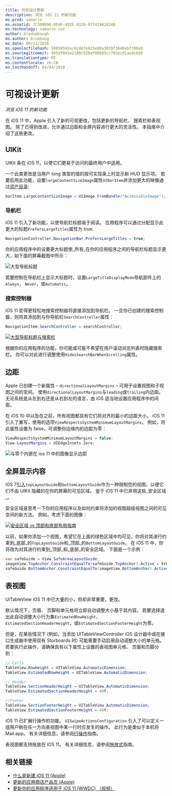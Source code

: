 ```yaml
---
title: 可视设计更新
description: 浏览 iOS 11 的新功能
ms.prod: xamarin
ms.assetid: 7C300B94-0FAF-492E-A326-877419A1824B
ms.technology: xamarin-ios
author: bradumbaugh
ms.author: brumbaug
ms.date: 09/13/2016
ms.openlocfilehash: 50858592ec6246fe825e80a3039f3640ebf708a9
ms.sourcegitcommit: 945df041e2180cb20af08b83cc703ecd1aedc6b0
ms.translationtype: MT
ms.contentlocale: zh-CN
ms.lasthandoff: 04/04/2018
---
```

# <a name="visual-design-updates"></a>可视设计更新

_浏览 iOS 11 的新功能_

在 iOS 11 中，Apple 引入了新的可视更改，包括更新的导航栏、 搜索栏和表视图。 除了已得到改进，允许通过边距和全屏内容进行更大的灵活性。 本指南中介绍了这些更改。

## <a name="uikit"></a>UIKit

UIKit 条在 iOS 11，以使它们更易于访问的最终用户中适用。

一个此类更改是当用户 long 类型的值的按可实现条上时显示新 HUD 显示项。 若要启用此功能，设置`largeContentSizeImage`属性`UIBarItem`并添加更大的映像通过[资产目录](~/ios/app-fundamentals/images-icons/displaying-an-image.md):

```csharp
barItem.LargeContentSizeImage = UIImage.FromBundle("AccessibleImage");
```

### <a name="navigation-bar"></a>导航栏
iOS 11 引入了新功能，以使导航栏标题易于阅读。 应用程序可以通过分配显示此更大的标题`PrefersLargeTitles`属性为 true:

```csharp
NavigationController.NavigationBar.PrefersLargeTitles = true;
```

你的应用程序中的设置更大标题使_所有_在你的应用程序之间的导航栏标题显示更大，如下面的屏幕截图中所示：

![大型导航标题](visual-design-images/image7.png)

若要控制在导航栏上显示大标题时，设置`LargeTitleDisplayMode`导航部件上的`Always`， `Never`，或`Automatic`。

### <a name="search-controller"></a>搜索控制器

iOS 11 变得更轻松地搜索控制器将直接添加到导航栏。 一旦你已创建的搜索控制器，则将其添加到与你导航栏`SearchController`属性：

```csharp
NavigationItem.SearchController = searchController;
```

[![大型导航标题与搜索栏](visual-design-images/image8-sml.png)](visual-design-images/image8-sml.png#lightbox)

根据你的应用程序的功能，你可能或可能不希望在用户滚动浏览列表时隐藏搜索栏。 你可以对此进行调整使用`HidesSearchBarWhenScrolling`属性。

## <a name="margins"></a>边距

Apple 已创建一个新属性 – `directionalLayoutMargins` – 可用于设置视图和子视图之间的空间。 使用`directionalLayoutMargins`与`leading`或`trailing`内边距。 无论系统是从左到右还是从右到左的语言，由 iOS 适当地设置应用程序中的间距。

在 iOS 10 中以及在之前，所有视图都具有它们将对齐的最小的边距大小。 iOS 11 引入了重写，使用的选项`ViewRespectsSystemMinimumLayoutMargins`。 例如，将此属性设置为 false，可调整你边缘内的边距为零：

```csharp
ViewRespectsSystemMinimumLayoutMargins = false;
View.LayoutMargins = UIEdgeInsets.Zero;
```
![与零个内嵌在 ios 11 中的图像显示边距](visual-design-images/image9.png)

<a name="fullscreen" />

## <a name="full-screen-content"></a>全屏显示内容

iOS 7[引入](~/ios/platform/introduction-to-ios7/ios7-ui.md#fullscreen)`topLayoutGuide`和`bottomLayoutGuide`作为一种限制您的视图，以便它们不由 UIKit 隐藏的在你的屏幕的可见区域。 鉴于 iOS 11 中已弃用这些_安全区域_。

安全区域是思考一下你的应用程序以及如何约束将添加的视图超级视图之间的可见空间的新方法。 例如，考虑下面的图像：

[![安全区域 vs 顶部和底部布局指南](visual-design-images/image10-sml.png)](visual-design-images/image10.png#lightbox)

以前，如果你添加一个视图，希望它在上面的绿色区域中均可见，你将对其进行约束到_底部_的`TopLayoutGuide`和_顶部_的`BottomLayoutGuide`。 在 iOS 11 中，你将改为对其进行约束到_顶部_和_底部_的安全区域。 下面是一个示例：

```csharp
var safeGuide = View.SafeAreaLayoutGuide;
imageView.TopAnchor.ConstraintEqualTo(safeGuide.TopAnchor).Active = true;
safeGuide.BottomAnchor.ConstraintEqualTo(imageView.BottomAnchor).Active = true;
```

## <a name="table-view"></a>表视图

UITableView iOS 11 中已大量的小，但却非常重要，更改。

默认情况下，页眉、 页脚和单元格将立即自动调整大小基于其内容。 若要选择退出此自动调整大小行为集`EstimatedRowHeight`， `EstimatedSectionHeaderHeight`，或`EstimatedSectionFooterHeight`为零。

但是，在某些情况下 (例如，当添加 UITableViewController iOS 设计器中或在接口生成器中使用现有 Storboards 时) 可能需要手动启用自动调整大小的单元格。 若要执行此操作，请确保具有以下属性上设置的表视图单元格、 页眉和页脚分别：

```csharp
// Cells
TableView.RowHeight = UITableView.AutomaticDimension;
TableView.EstimatedRowHeight = UITableView.AutomaticDimension;

// Header
TableView.SectionHeaderHeight = UITableView.AutomaticDimension;
TableView.EstimatedSectionHeaderHeight = 40f;

//Footer
TableView.SectionFooterHeight = UITableView.AutomaticDimension;
TableView.EstimatedSectionFooterHeight = 40f;

```

iOS 11 已扩展行操作的功能。 `UISwipeActionsConfiguration` 引入了可以定义一组用户刷在任一方向表视图中某一行时应发生的操作。 此行为是类似于本机将 Mail.app。 有关详细信息，请参阅[行操作](~/ios/user-interface/controls/tables/row-action.md)指南。

表视图都支持拖放在 iOS 11。 有关详细信息，请参阅[拖放式](~/ios/platform/introduction-to-ios11/drag-and-drop.md#uitableview)指南。


## <a name="related-links"></a>相关链接

- [什么是新建 iOS 11 (Apple)](https://developer.apple.com/ios/)
- [更新的应用商店产品页 (Apple)](https://developer.apple.com/app-store/product-page/)
- [更新你的应用程序适用于 iOS 11 (WWDC) （视频）](https://developer.apple.com/videos/play/wwdc2017/204/)
